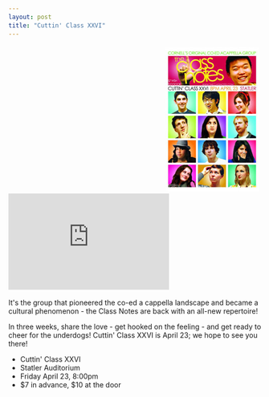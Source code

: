 ```yaml
---
layout: post
title: "Cuttin' Class XXVI"
---
```


<img src="/images/posters/2010-cuttin-class-xxvi.jpg" alt="Cuttin' Class XXVI" style="float: right; margin: 4px;">

<object width="320" height="192"><param name="movie"
value="http://www.youtube.com/v/Vgr0exOOonU&hl=en_US&fs=1&rel=0"></param><param
name="allowFullScreen" value="true"></param><param name="allowscriptaccess"
value="always"></param><embed
src="http://www.youtube.com/v/Vgr0exOOonU&hl=en_US&fs=1&rel=0"
type="application/x-shockwave-flash" allowscriptaccess="always" allowfullscreen="true"
width="320" height="192"></embed></object>

It's the group that pioneered the co-ed a cappella landscape and became a cultural
phenomenon - the Class Notes are back with an all-new repertoire!

In three weeks, share the love - get hooked on the feeling - and get ready to cheer for
the underdogs! Cuttin' Class XXVI is April 23; we hope to see you there!

* Cuttin' Class XXVI
* Statler Auditorium
* Friday April 23, 8:00pm
* $7 in advance, $10 at the door
